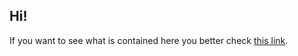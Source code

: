 ## Hi!  
If you want to see what is contained here you better check [this link](https://github.com/ColdyCat/coldycat.github.io/tree/main/static).
